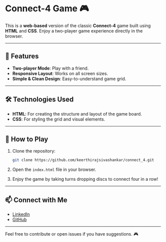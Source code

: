 # Connect-4 Game 🎮

This is a **web-based** version of the classic **Connect-4** game built using **HTML** and **CSS**. Enjoy a two-player game experience directly in the browser.

---

## 🔎 Features

- **Two-player Mode**: Play with a friend.
- **Responsive Layout**: Works on all screen sizes.
- **Simple & Clean Design**: Easy-to-understand game grid.

---

## 🛠️ Technologies Used

- **HTML**: For creating the structure and layout of the game board.
- **CSS**: For styling the grid and visual elements.

---

## 🚀 How to Play

1. Clone the repository:
    ```bash
    git clone https://github.com/keerthirajsivashankar/connect_4.git
    ```

2. Open the `index.html` file in your browser.

3. Enjoy the game by taking turns dropping discs to connect four in a row!

---

## 📫 Connect with Me

- [LinkedIn](https://www.linkedin.com/in/keerthi-raj-s-74a8a824b/)
- [GitHub](https://github.com/keerthirajsivashankar)

---

Feel free to contribute or open issues if you have suggestions. 🎮
